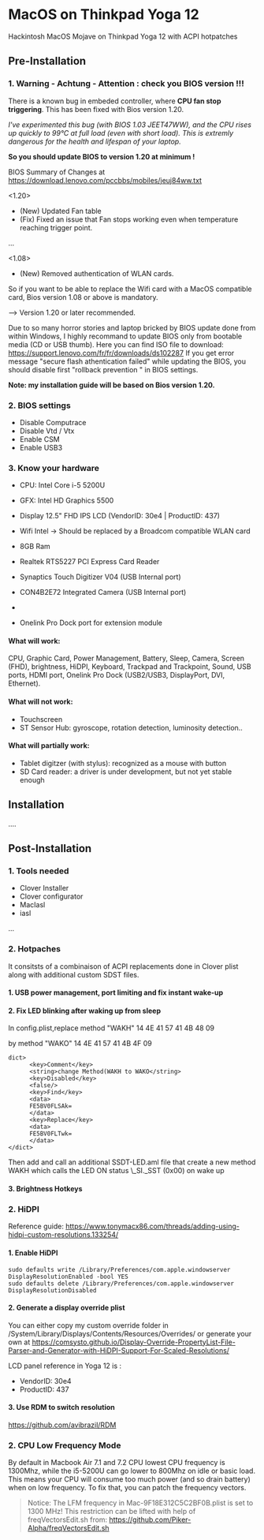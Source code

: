 # MacOS on Thinkpad Yoga 12
Hackintosh MacOS Mojave on Thinkpad Yoga 12 with ACPI hotpatches

## Pre-Installation

### 1. Warning - Achtung - Attention : check you BIOS version !!!

There is a known bug in embeded controller, where **CPU fan stop triggering**. This has been fixed with Bios version 1.20.

*I've experimented this bug (with BIOS 1.03 JEET47WW), and the CPU rises up quickly to 99°C at full load (even with short load). This is extremly dangerous for the health and lifespan of your laptop.*

**So you should update BIOS to version 1.20 at minimum !**

BIOS Summary of Changes at https://download.lenovo.com/pccbbs/mobiles/jeuj84ww.txt

<1.20>
- (New) Updated Fan table
- (Fix) Fixed an issue that Fan stops working even when temperature reaching trigger point.

...

<1.08>
- (New) Removed authentication of WLAN cards.


So if you want to be able to replace the Wifi card with a MacOS compatible card, Bios version 1.08 or above is mandatory.

--> Version 1.20 or later recommended.

Due to so many horror stories and laptop bricked by BIOS update done from within Windows, I highly recommand to update BIOS only from bootable media (CD or USB thumb). Here you can find ISO file to download: https://support.lenovo.com/fr/fr/downloads/ds102287
If you get error message "secure flash athentication failed" while updating the BIOS, you should disable first "rollback prevention " in BIOS settings.

**Note: my installation guide will be based on Bios version 1.20.**


### 2. BIOS settings

- Disable Computrace
- Disable Vtd / Vtx
- Enable CSM
- Enable USB3

### 3. Know your hardware

- CPU: Intel Core i-5 5200U
- GFX: Intel HD Graphics 5500
- Display 12.5" FHD IPS LCD (VendorID: 30e4 | ProductID: 437)
- Wifi Intel -> Should be replaced by a Broadcom compatible WLAN card
- 8GB Ram
- Realtek RTS5227 PCI Express Card Reader
- Synaptics Touch Digitizer V04 (USB Internal port)
- CON4B2E72 Integrated Camera (USB Internal port)

- 
- Onelink Pro Dock port for extension module

#### What will work:
CPU, Graphic Card, Power Management, Battery, Sleep, Camera, Screen (FHD), brightness, HiDPI, Keyboard, Trackpad and Trackpoint, Sound, USB ports, HDMI port, Onelink Pro Dock (USB2/USB3, DisplayPort, DVI, Ethernet).

#### What will not work:
- Touchscreen
- ST Sensor Hub: gyroscope, rotation detection, luminosity detection..

#### What will partially work:
- Tablet digitzer (with stylus): recognized as a mouse with button
- SD Card reader: a driver is under development, but not yet stable enough

## Installation

....

## Post-Installation

### 1. Tools needed

- Clover Installer
- Clover configurator
- MacIasl
- iasl

...

### 2. Hotpaches

It consitsts of a combinaison of ACPI replacements done in Clover plist along with additional custom SDST files.

#### 1. USB power management, port limiting and fix instant wake-up

#### 2. Fix LED blinking after waking up from sleep

In config.plist,replace method "WAKH"
14 4E 41 57 41 4B 48 09

by method "WAKO"
14 4E 41 57 41 4B 4F 09

```
dict>
      <key>Comment</key>
      <string>change Method(WAKH to WAKO</string>
      <key>Disabled</key>
      <false/>
      <key>Find</key>
      <data>
      FE5BV0FLSAk=
      </data>
      <key>Replace</key>
      <data>
      FE5BV0FLTwk=
      </data>
</dict>
```
Then add and call an additional SSDT-LED.aml file that create a new method WAKH which calls the LED ON status \\_SI._SST (0x00) on wake up

#### 3. Brightness Hotkeys

### 2. HiDPI

Reference guide: https://www.tonymacx86.com/threads/adding-using-hidpi-custom-resolutions.133254/

#### 1. Enable HiDPI

```
sudo defaults write /Library/Preferences/com.apple.windowserver DisplayResolutionEnabled -bool YES
sudo defaults delete /Library/Preferences/com.apple.windowserver DisplayResolutionDisabled
```
#### 2. Generate a display override plist

You can either copy my custom override folder in /System/Library/Displays/Contents/Resources/Overrides/ or generate your own at https://comsysto.github.io/Display-Override-PropertyList-File-Parser-and-Generator-with-HiDPI-Support-For-Scaled-Resolutions/

LCD panel reference in Yoga 12 is :
- VendorID: 30e4
- ProductID: 437

#### 3. Use RDM to switch resolution

https://github.com/avibrazil/RDM

### 2. CPU Low Frequency Mode

By default in Macbook Air 7.1 and 7.2 CPU lowest CPU frequency is 1300Mhz, while the i5-5200U can go lower to 800Mhz on idle or basic load. This means your CPU will consume too much power (and so drain battery) when on low frequency.
To fix that, you can patch the frequency vectors.

> Notice: The LFM frequency in Mac-9F18E312C5C2BF0B.plist is set to 1300 MHz!
	This restriction can be lifted with help of freqVectorsEdit.sh from:
	https://github.com/Piker-Alpha/freqVectorsEdit.sh

